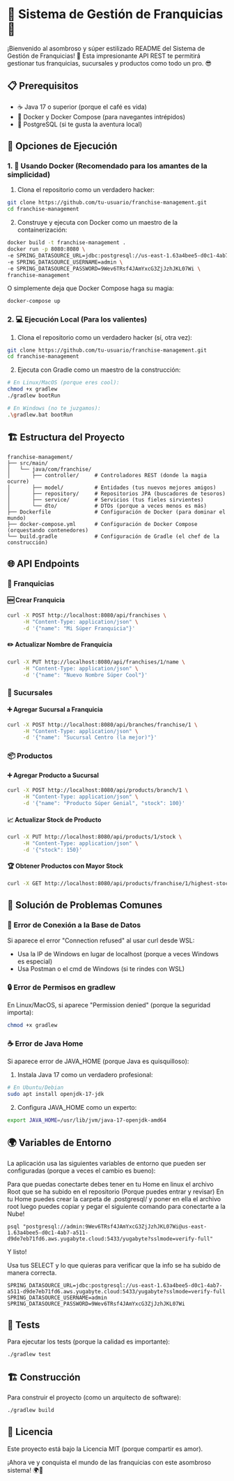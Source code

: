 # 🏪 Sistema de Gestión de Franquicias 🍔

¡Bienvenido al asombroso y súper estilizado README del Sistema de Gestión de Franquicias! 🎉 Esta impresionante API REST te permitirá gestionar tus franquicias, sucursales y productos como todo un pro. 😎

## 📋 Prerequisitos

- ☕ Java 17 o superior (porque el café es vida)
- 🐳 Docker y Docker Compose (para navegantes intrépidos)
- 🐘 PostgreSQL (si te gusta la aventura local)

## 🚀 Opciones de Ejecución

### 1. 🐳 Usando Docker (Recomendado para los amantes de la simplicidad)

1. Clona el repositorio como un verdadero hacker:
```bash
git clone https://github.com/tu-usuario/franchise-management.git
cd franchise-management
```

2. Construye y ejecuta con Docker como un maestro de la containerización:
```bash
docker build -t franchise-management .
docker run -p 8080:8080 \
-e SPRING_DATASOURCE_URL=jdbc:postgresql://us-east-1.63a4bee5-d0c1-4ab7-a511-d9de7eb71fd6.aws.yugabyte.cloud:5433/yugabyte?sslmode=verify-full \
-e SPRING_DATASOURCE_USERNAME=admin \
-e SPRING_DATASOURCE_PASSWORD=9Wev6TRsf4JAmYxcG3ZjJzhJKL07Wi \
franchise-management
```

O simplemente deja que Docker Compose haga su magia:
```bash  
docker-compose up
```

### 2. 💻 Ejecución Local (Para los valientes)

1. Clona el repositorio como un verdadero hacker (sí, otra vez):
```bash
git clone https://github.com/tu-usuario/franchise-management.git  
cd franchise-management
```

2. Ejecuta con Gradle como un maestro de la construcción:
```bash
# En Linux/MacOS (porque eres cool):
chmod +x gradlew
./gradlew bootRun

# En Windows (no te juzgamos):  
.\gradlew.bat bootRun
```

## 🏗️ Estructura del Proyecto

```
franchise-management/
├── src/main/
│   └── java/com/franchise/
│       ├── controller/     # Controladores REST (donde la magia ocurre)
│       ├── model/          # Entidades (tus nuevos mejores amigos)  
│       ├── repository/     # Repositorios JPA (buscadores de tesoros)
│       ├── service/        # Servicios (tus fieles sirvientes)
│       └── dto/            # DTOs (porque a veces menos es más)
├── Dockerfile              # Configuración de Docker (para dominar el mundo)
├── docker-compose.yml      # Configuración de Docker Compose (orquestando contenedores)
└── build.gradle            # Configuración de Gradle (el chef de la construcción)
```

## 🌐 API Endpoints

### 🏪 Franquicias

#### 🆕 Crear Franquicia
```bash
curl -X POST http://localhost:8080/api/franchises \
     -H "Content-Type: application/json" \
     -d '{"name": "Mi Súper Franquicia"}'  
```

#### ✏️ Actualizar Nombre de Franquicia
```bash
curl -X PUT http://localhost:8080/api/franchises/1/name \
     -H "Content-Type: application/json" \
     -d '{"name": "Nuevo Nombre Súper Cool"}'
```

### 🏬 Sucursales

#### ➕ Agregar Sucursal a Franquicia
```bash
curl -X POST http://localhost:8080/api/branches/franchise/1 \
     -H "Content-Type: application/json" \
     -d '{"name": "Sucursal Centro (la mejor)"}'
```  

### 📦 Productos

#### ➕ Agregar Producto a Sucursal
```bash
curl -X POST http://localhost:8080/api/products/branch/1 \
     -H "Content-Type: application/json" \
     -d '{"name": "Producto Súper Genial", "stock": 100}'
```

#### 📈 Actualizar Stock de Producto
```bash
curl -X PUT http://localhost:8080/api/products/1/stock \
     -H "Content-Type: application/json" \
     -d '{"stock": 150}'
```

#### 🏆 Obtener Productos con Mayor Stock
```bash
curl -X GET http://localhost:8080/api/products/franchise/1/highest-stock
```

## 🚨 Solución de Problemas Comunes

### 🔌 Error de Conexión a la Base de Datos
Si aparece el error "Connection refused" al usar curl desde WSL:
- Usa la IP de Windows en lugar de localhost (porque a veces Windows es especial)
- Usa Postman o el cmd de Windows (si te rindes con WSL)

### 🔒 Error de Permisos en gradlew
En Linux/MacOS, si aparece "Permission denied" (porque la seguridad importa):
```bash
chmod +x gradlew
```

### ☕ Error de Java Home
Si aparece error de JAVA_HOME (porque Java es quisquilloso):
1. Instala Java 17 como un verdadero profesional:
```bash
# En Ubuntu/Debian
sudo apt install openjdk-17-jdk
```
2. Configura JAVA_HOME como un experto:
```bash
export JAVA_HOME=/usr/lib/jvm/java-17-openjdk-amd64  
```

## 🌍 Variables de Entorno

La aplicación usa las siguientes variables de entorno que pueden ser configuradas (porque a veces el cambio es bueno):


Para que puedas conectarte debes tener en tu Home en linux el archivo Root que se ha subido en el repositorio (Porque puedes entrar y revisar)
En tu Home puedes crear la carpeta de  .postgresql/ y poner en ella el archivo root luego puedes copiar y pegar el siguiente comando para conectarte a la  Nube!


```
psql "postgresql://admin:9Wev6TRsf4JAmYxcG3ZjJzhJKL07Wi@us-east-1.63a4bee5-d0c1-4ab7-a511-d9de7eb71fd6.aws.yugabyte.cloud:5433/yugabyte?sslmode=verify-full"
```
Y listo! 

Usa tus SELECT y lo que quieras para verificar que la info se ha subido de manera correcta. 

```properties
SPRING_DATASOURCE_URL=jdbc:postgresql://us-east-1.63a4bee5-d0c1-4ab7-a511-d9de7eb71fd6.aws.yugabyte.cloud:5433/yugabyte?sslmode=verify-full
SPRING_DATASOURCE_USERNAME=admin
SPRING_DATASOURCE_PASSWORD=9Wev6TRsf4JAmYxcG3ZjJzhJKL07Wi  
```

## 🧪 Tests

Para ejecutar los tests (porque la calidad es importante):
```bash
./gradlew test  
```

## 🏗️ Construcción

Para construir el proyecto (como un arquitecto de software):
```bash
./gradlew build
```  

## 📜 Licencia

Este proyecto está bajo la Licencia MIT (porque compartir es amor).

¡Ahora ve y conquista el mundo de las franquicias con este asombroso sistema! 🌍🚀